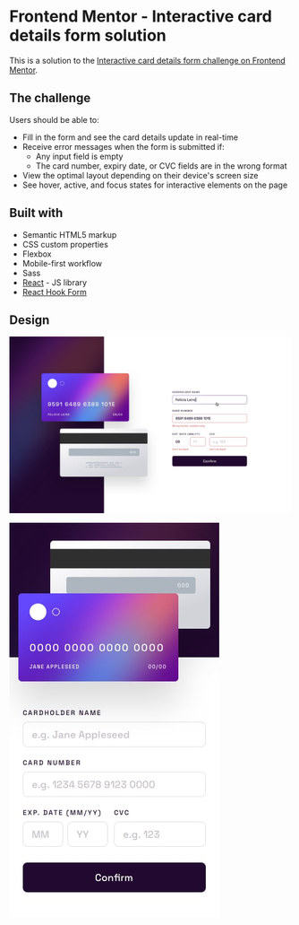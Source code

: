 # Frontend Mentor - Interactive card details form solution

This is a solution to the [Interactive card details form challenge on Frontend Mentor](https://www.frontendmentor.io/challenges/interactive-card-details-form-XpS8cKZDWw).

## The challenge

Users should be able to:

- Fill in the form and see the card details update in real-time
- Receive error messages when the form is submitted if:
  - Any input field is empty
  - The card number, expiry date, or CVC fields are in the wrong format
- View the optimal layout depending on their device's screen size
- See hover, active, and focus states for interactive elements on the page

## Built with

- Semantic HTML5 markup
- CSS custom properties
- Flexbox
- Mobile-first workflow
- Sass
- [React](https://reactjs.org/) - JS library
- [React Hook Form](https://react-hook-form.com/)

## Design

![](src/design/active-states.jpg)

![](src/design/mobile-design.jpg)
